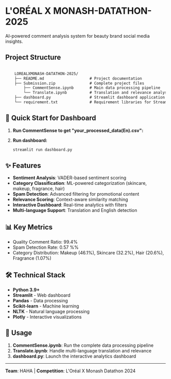 # L'ORÉAL X MONASH-DATATHON-2025

AI-powered comment analysis system for beauty brand social media insights.

## Project Structure
```markdown

    LOREALXMONASH-DATATHON-2025/
    ├── README.md                    # Project documentation
    ├── Submission.zip               # Complete project files
        ├── CommentSense.ipynb       # Main data processing pipeline
        └── Translate.ipynb          # Translation and relevance analysis
    ├── dashboard.py                 # Streamlit dashboard application
    └── requirement.txt              # Requirement libraries for Streamlit
```

## 🚀 Quick Start for Dashboard

1. **Run CommentSense to get "your_processed_data(En).csv":**

2. **Run dashboard:**
   ```bash
   streamlit run dashboard.py
   ```

## ✨ Features

- **Sentiment Analysis**: VADER-based sentiment scoring
- **Category Classification**: ML-powered categorization (skincare, makeup, fragrance, hair)
- **Spam Detection**: Advanced filtering for promotional content
- **Relevance Scoring**: Context-aware similarity matching
- **Interactive Dashboard**: Real-time analytics with filters
- **Multi-language Support**: Translation and English detection

## 📊 Key Metrics

- Quality Comment Ratio: 99.4%
- Spam Detection Rate: 0.57 %%
- Category Distribution: Makeup (46.1%), Skincare (32.2%), Hair (20.6%), Fragrance (1.07%)

## 🛠️ Technical Stack

- **Python 3.9+**
- **Streamlit** - Web dashboard
- **Pandas** - Data processing
- **Scikit-learn** - Machine learning
- **NLTK** - Natural language processing
- **Plotly** - Interactive visualizations

## 📝 Usage

1. **CommentSense.ipynb**: Run the complete data processing pipeline
2. **Translate.ipynb**: Handle multi-language translation and relevance
3. **dashboard.py**: Launch the interactive analytics dashboard

---

**Team**: HAHA | **Competition**: L'Oréal X Monash Datathon 2024
